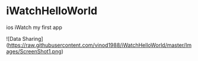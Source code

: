 # iWatchHelloWorld
ios iWatch my first app

  ![Data Sharing] (https://raw.githubusercontent.com/vinod1988/iWatchHelloWorld/master/Images/ScreenShot1.png)

 
